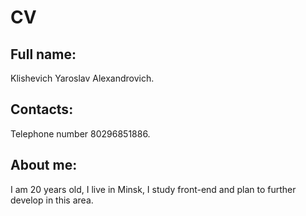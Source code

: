 # CV

## Full name:

Klishevich Yaroslav Alexandrovich.

## Contacts:

Telephone number 80296851886.

## About me:

I am 20 years old, I live in Minsk, I study front-end and plan to further develop in this area.

<!-- ## Sklills:

Basic knowledge HTML/CSS/Javascripts/React

## Code example:

```
const humanYearsCatYearsDogYears = (humanYears) => {
  let catYears = 0;
  let dogYears = 0;

  for (let i = 1; i <= humanYears; i++) {
    if (i === 1) {
      catYears += 15;
      dogYears += 15;
    }
    else if (i === 2) {
      catYears += 9;
      dogYears += 9;
    }
    else {
      catYears += 4;
      dogYears += 5;
    }
  }
  return [humanYears,catYears,dogYears];
}
```

## Work experience:

Absent

## Education

Software testing courses, Frontend development courses.

## English level:

Intermediate -->
